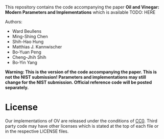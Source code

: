 This repository contains the code accompanying the paper **Oil and Vinegar: Modern Parameters and
Implementations** which is available TODO: HERE

Authors: 
 - Ward Beullens
 - Ming-Shing Chen
 - Shih-Hao Hung
 - Matthias J. Kannwischer
 - Bo-Yuan Peng
 - Cheng-Jhih Shih
 - Bo-Yin Yang
 
 
**Warning: This is the version of the code accompanying the paper. This is not the NIST submission! Parameters and implementations may still change for the NIST submission. Official reference code will be posted separately.**

# License

Our implementations of OV are released under the conditions of [CC0](https://creativecommons.org/publicdomain/zero/1.0/).
Third party code may have other licenses which is stated at the top of each file or in the respective LICENSE files.